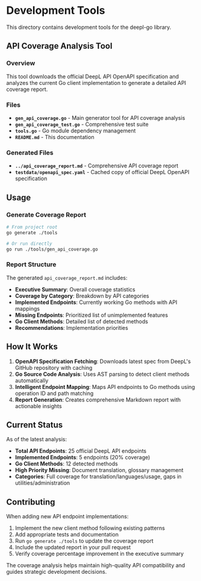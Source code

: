 # Development Tools

This directory contains development tools for the deepl-go library.

## API Coverage Analysis Tool

### Overview

This tool downloads the official DeepL API OpenAPI specification and analyzes the current Go client implementation to generate a detailed API coverage report.

### Files

- **`gen_api_coverage.go`** - Main generator tool for API coverage analysis
- **`gen_api_coverage_test.go`** - Comprehensive test suite
- **`tools.go`** - Go module dependency management
- **`README.md`** - This documentation

### Generated Files

- **`../api_coverage_report.md`** - Comprehensive API coverage report
- **`testdata/openapi_spec.yaml`** - Cached copy of official DeepL OpenAPI specification

## Usage

### Generate Coverage Report

```bash
# From project root
go generate ./tools

# Or run directly
go run ./tools/gen_api_coverage.go
```

### Report Structure

The generated `api_coverage_report.md` includes:

- **Executive Summary**: Overall coverage statistics
- **Coverage by Category**: Breakdown by API categories
- **Implemented Endpoints**: Currently working Go methods with API mappings
- **Missing Endpoints**: Prioritized list of unimplemented features
- **Go Client Methods**: Detailed list of detected methods
- **Recommendations**: Implementation priorities

## How It Works

1. **OpenAPI Specification Fetching**: Downloads latest spec from DeepL's GitHub repository with caching
2. **Go Source Code Analysis**: Uses AST parsing to detect client methods automatically
3. **Intelligent Endpoint Mapping**: Maps API endpoints to Go methods using operation ID and path matching
4. **Report Generation**: Creates comprehensive Markdown report with actionable insights

## Current Status

As of the latest analysis:

- **Total API Endpoints**: 25 official DeepL API endpoints
- **Implemented Endpoints**: 5 endpoints (20% coverage)
- **Go Client Methods**: 12 detected methods
- **High Priority Missing**: Document translation, glossary management
- **Categories**: Full coverage for translation/languages/usage, gaps in utilities/administration

## Contributing

When adding new API endpoint implementations:

1. Implement the new client method following existing patterns
2. Add appropriate tests and documentation
3. Run `go generate ./tools` to update the coverage report
4. Include the updated report in your pull request
5. Verify coverage percentage improvement in the executive summary

The coverage analysis helps maintain high-quality API compatibility and guides strategic development decisions.
